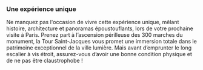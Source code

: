 ### Une expérience unique

Ne manquez pas l'occasion de vivre cette expérience unique, mêlant histoire, architecture et panoramas époustouflants, lors de votre prochaine visite à Paris. Prenez part à l’ascension périlleuse des 300 marches du monument, la Tour Saint-Jacques vous promet une immersion totale dans le patrimoine exceptionnel de la ville lumière. Mais avant d’emprunter le long escalier à vis étroit, assurez-vous d’avoir une bonne condition physique et de ne pas être claustrophobe ! 